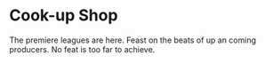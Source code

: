 # Cook-up Shop
The premiere leagues are here.  Feast on the beats  of up an coming producers.  No feat is too far to achieve.

